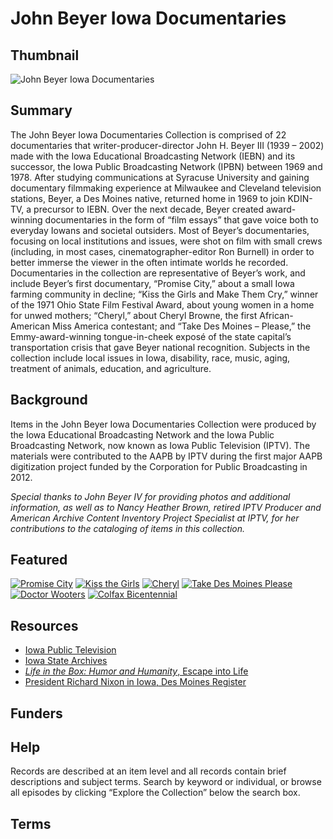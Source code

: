 # John Beyer Iowa Documentaries

## Thumbnail

![John Beyer Iowa Documentaries](https://s3.amazonaws.com/americanarchive.org/special-collections/JB3.jpg "John Beyer")

## Summary

The John Beyer Iowa Documentaries Collection is comprised of 22 documentaries that writer-producer-director John H. Beyer III (1939 – 2002) made with the Iowa Educational Broadcasting Network (IEBN) and its successor, the Iowa Public Broadcasting Network (IPBN) between 1969 and 1978. After studying communications at Syracuse University and gaining documentary filmmaking experience at Milwaukee and Cleveland television stations, Beyer, a Des Moines native, returned home in 1969 to join KDIN-TV, a precursor to IEBN. Over the next decade, Beyer created award-winning documentaries in the form of “film essays” that gave voice both to everyday Iowans and societal outsiders. Most of Beyer’s documentaries, focusing on local institutions and issues, were shot on film with small crews (including, in most cases, cinematographer-editor Ron Burnell) in order to better immerse the viewer in the often intimate worlds he recorded. Documentaries in the collection are representative of Beyer’s work, and include Beyer’s first documentary, “Promise City,” about a small Iowa farming community in decline; “Kiss the Girls and Make Them Cry,” winner of the 1971 Ohio State Film Festival Award, about young women in a home for unwed mothers; “Cheryl,” about Cheryl Browne, the first African-American Miss America contestant; and “Take Des Moines – Please,” the Emmy-award-winning tongue-in-cheek exposé of the state capital’s transportation crisis that gave Beyer national recognition. Subjects in the collection include local issues in Iowa, disability, race, music, aging, treatment of animals, education, and agriculture. 

## Background

Items in the John Beyer Iowa Documentaries Collection were produced by the Iowa Educational Broadcasting Network and the Iowa Public Broadcasting Network, now known as Iowa Public Television (IPTV). The materials were contributed to the AAPB by IPTV during the first major AAPB digitization project funded by the Corporation for Public Broadcasting in 2012. 

<em>Special thanks to John Beyer IV for providing photos and additional information, as well as to Nancy Heather Brown, retired IPTV Producer and American Archive Content Inventory Project Specialist at IPTV, for her contributions to the cataloging of items in this collection.</em> 

## Featured

[![Promise City](https://s3.amazonaws.com/americanarchive.org/special-collections/cpb-aacip_37-010p2nvv.jpg)](/catalog/cpb-aacip_37-010p2nvv)
[![Kiss the Girls](https://s3.amazonaws.com/americanarchive.org/special-collections/cpb-aacip_37-41mgqsdn.jpg)](/catalog/cpb-aacip_37-41mgqsdn)
[![Cheryl](https://s3.amazonaws.com/americanarchive.org/special-collections/cpb-aacip_37-10jsxmqh.jpg)](/catalog/cpb-aacip_37-10jsxmqh)
[![Take Des Moines Please](https://s3.amazonaws.com/americanarchive.org/special-collections/cpb-aacip_37-35gb5qs1.jpg)](/catalog/cpb-aacip_37-35gb5qs1)
[![Doctor Wooters](https://s3.amazonaws.com/americanarchive.org/special-collections/cpb-aacip_37-82k6dsxm.jpg)](/catalog/cpb-aacip_37-82k6dsxm)
[![Colfax Bicentennial](https://s3.amazonaws.com/americanarchive.org/special-collections/cpb-aacip_37-82x3fpmt.jpg)](/catalog/cpb-aacip_37-82x3fpmt)

## Resources

- [Iowa Public Television](http://www.iptv.org/)
- [Iowa State Archives](https://iowaculture.gov/history/research/collections/state-archives)
- [<em>Life in the Box: Humor and Humanity</em>, Escape into Life](https://www.escapeintolife.com/television/life-in-the-box-humor-and-humanity/)
- [President Richard Nixon in Iowa, Des Moines Register](https://www.desmoinesregister.com/picture-gallery/news/2015/06/10/8-historical-photos-former-president-richard-nixon-in-iowa/71024158/)

## Funders

## Help

Records are described at an item level and all records contain brief descriptions and subject terms. Search by keyword or individual, or browse all episodes by clicking “Explore the Collection” below the search box. 

## Terms


